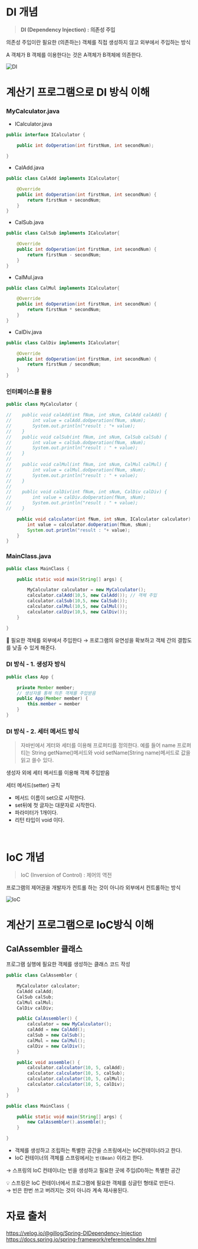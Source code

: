 # DI 개념
> **DI (Dependency Injection) : 의존성 주입**

의존성 주입이란 필요한 (의존하는) 객체를 직접 생성하지 않고 외부에서 주입하는 방식 

A 객체가 B 객체를 이용한다는 것은 A객체가 B객체에 의존한다.

![DI](https://images.velog.io/images/gillog/post/08489bda-549e-4dae-851b-8ae1734bf85e/21373937580AEF9B37.jpg)
# 계산기 프로그램으로 DI 방식 이해

### MyCalculator.java
- ICalculator.java

```java
public interface ICalculator {

    public int doOperation(int firstNum, int secondNum);

}
```

- CalAdd.java

```java
public class CalAdd implements ICalculator{

    @Override
    public int doOperation(int firstNum, int secondNum) {
        return firstNum + secondNum;
    }
}
```

- CalSub.java

```java
public class CalSub implements ICalculator{

    @Override
    public int doOperation(int firstNum, int secondNum) {
        return firstNum - secondNum;
    }
}
```

- CalMul.java

```java
public class CalMul implements ICalculator{

    @Override
    public int doOperation(int firstNum, int secondNum) {
        return firstNum * secondNum;
    }
}
```

- CalDiv.java

```java
public class CalDiv implements ICalculator{

    @Override
    public int doOperation(int firstNum, int secondNum) {
        return firstNum / secondNum;
    }
}
```

### 인터페이스를 활용

```java
public class MyCalculator {

//    public void calAdd(int fNum, int sNum, CalAdd calAdd) {
//        int value = calAdd.doOperation(fNum, sNum);
//        System.out.println("result : "+ value);
//    }
//    public void calSub(int fNum, int sNum, CalSub calSub) {
//        int value = calSub.doOperation(fNum, sNum);
//        System.out.println("result : " + value);
//    }
//
//    public void calMul(int fNum, int sNum, CalMul calMul) {
//        int value = calMul.doOperation(fNum, sNum);
//        System.out.println("result : " + value);
//    }
//
//    public void calDiv(int fNum, int sNum, CalDiv calDiv) {
//        int value = calDiv.doOperation(fNum, sNum);
//        System.out.println("result : " + value);
//    }

    public void calculator(int fNum, int sNum, ICalculator calculator) {
        int value = calculator.doOperation(fNum, sNum);
        System.out.println("result : "+ value);
    }
}
```

### MainClass.java

```java
public class MainClass {

    public static void main(String[] args) {

        MyCalculator calculator = new MyCalculator();
        calculator.calAdd(10,5, new CalAdd()); // 객체 주입
        calculator.calSub(10,5, new CalSub());
        calculator.calMul(10,5, new CalMul());
        calculator.calDiv(10,5, new CalDiv());
    }

}
```

📌 필요한 객체를 외부에서 주입한다 → 프로그램의 유연성을 확보하고 객체 간의 결합도를 낮출 수 있게 해준다.

### DI 방식 - 1. 생성자 방식

```java
public class App {

    private Member member;
    // 생성자를 통해 의존 객체를 주입받음
    public App(Member member) {
        this.member = member        
    }
}
```

### DI 방식 - 2. 세터 메서드 방식

> 자바빈에서 게터와 세터를 이용해 프로퍼티를 정의한다. 예를 들어 name 프로퍼티는 String getName()메서드와 void setName(String name)메서드로 값을 읽고 쓸수 있다.
> 

생성자 외에 세터 메서드를 이용해 객체 주입받음

세터 메서드(setter) 규칙

- 메서드 이름이 set으로 시작한다.
- set뒤에 첫 글자는 대문자로 시작한다.
- 파라미터가 1개이다.
- 리턴 타입이 void 이다.

<br>

# IoC 개념

> IoC (Inversion of Control) : 제어의 역전

프로그램의 제어권을 개발자가 컨트롤 하는 것이 아니라 외부에서 컨트롤하는 방식

![IoC](https://velog.velcdn.com/images%2Fgillog%2Fpost%2F41f2eb24-fce2-4b7e-b9ac-d5c3ce97d213%2F22535642580C4AF12C.jpg)

# 계산기 프로그램으로 IoC방식 이해

## CalAssembler 클래스

프로그램 실행에 필요한 객체를 생성하는 클래스 코드 작성

```java
public class CalAssembler {

    MyCalculator calculator;
    CalAdd calAdd;
    CalSub calSub;
    CalMul calMul;
    CalDiv calDiv;

    public CalAssembler() {
        calculator = new MyCalculator();
        calAdd = new CalAdd();
        calSub = new CalSub();
        calMul = new CalMul();
        calDiv = new CalDiv();
    }

    public void assemble() {
        calculator.calculator(10, 5, calAdd);
        calculator.calculator(10, 5, calSub);
        calculator.calculator(10, 5, calMul);
        calculator.calculator(10, 5, calDiv);
    }
}

```

```java
public class MainClass {

    public static void main(String[] args) {
        new CalAssembler().assemble();
    }

}
```

- 객체를 생성하고 조립하는 특별한 공간을 스프링에서는 IoC컨테이너라고 한다.
- IoC 컨테이너의 객체를 스프링에서는 `빈(Bean)` 이라고 한다.  

→ 스프링의 IoC 컨테이너는 빈을 생성하고 필요한 곳에 주입(DI)하는 특별한 공간

💡 스프링은 IoC 컨테이너에서 프로그램에 필요한 객체를 싱글턴 형태로 만든다.  
  → 빈은 한번 쓰고 버려지는 것이 아니라 계속 재사용된다.


# 자료 출처
https://velog.io/@gillog/Spring-DIDependency-Injection  
https://docs.spring.io/spring-framework/reference/index.html  
